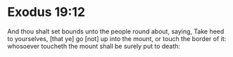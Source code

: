 # Exodus 19:12

And thou shalt set bounds unto the people round about, saying, Take heed to yourselves, [that ye] go [not] up into the mount, or touch the border of it: whosoever toucheth the mount shall be surely put to death: